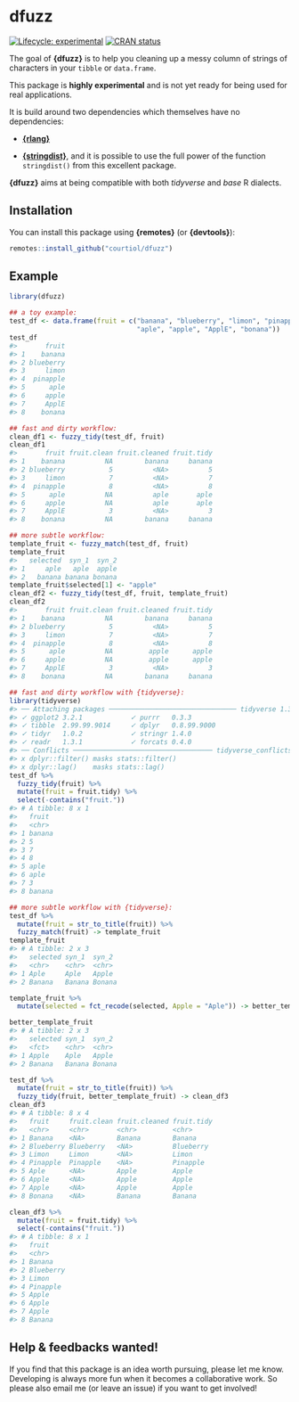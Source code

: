 
<!-- README.md is generated from README.Rmd. Please edit that file -->

# dfuzz

<!-- badges: start -->

[![Lifecycle:
experimental](https://img.shields.io/badge/lifecycle-experimental-orange.svg)](https://www.tidyverse.org/lifecycle/#experimental)
[![CRAN
status](https://www.r-pkg.org/badges/version/dfuzz)](https://CRAN.R-project.org/package=dfuzz)
<!-- badges: end -->

The goal of **{dfuzz}** is to help you cleaning up a messy column of
strings of characters in your `tibble` or `data.frame`.

This package is **highly experimental** and is not yet ready for being
used for real applications.

It is build around two dependencies which themselves have no
dependencies:

  - [**{rlang}**](https://github.com/r-lib/rlang)

  - [**{stringdist}**](https://github.com/markvanderloo/stringdist), and
    it is possible to use the full power of the function `stringdist()`
    from this excellent package.

**{dfuzz}** aims at being compatible with both *tidyverse* and *base* R
dialects.

## Installation

You can install this package using **{remotes}** (or **{devtools}**):

``` r
remotes::install_github("courtiol/dfuzz")
```

## Example

``` r
library(dfuzz)

## a toy example:
test_df <- data.frame(fruit = c("banana", "blueberry", "limon", "pinapple",
                                "aple", "apple", "ApplE", "bonana"))
test_df
#>       fruit
#> 1    banana
#> 2 blueberry
#> 3     limon
#> 4  pinapple
#> 5      aple
#> 6     apple
#> 7     ApplE
#> 8    bonana

## fast and dirty workflow:
clean_df1 <- fuzzy_tidy(test_df, fruit)
clean_df1
#>       fruit fruit.clean fruit.cleaned fruit.tidy
#> 1    banana          NA        banana     banana
#> 2 blueberry           5          <NA>          5
#> 3     limon           7          <NA>          7
#> 4  pinapple           8          <NA>          8
#> 5      aple          NA          aple       aple
#> 6     apple          NA          aple       aple
#> 7     ApplE           3          <NA>          3
#> 8    bonana          NA        banana     banana

## more subtle workflow:
template_fruit <- fuzzy_match(test_df, fruit)
template_fruit
#>   selected  syn_1  syn_2
#> 1     aple   aple  apple
#> 2   banana banana bonana
template_fruit$selected[1] <- "apple"
clean_df2 <- fuzzy_tidy(test_df, fruit, template_fruit)
clean_df2
#>       fruit fruit.clean fruit.cleaned fruit.tidy
#> 1    banana          NA        banana     banana
#> 2 blueberry           5          <NA>          5
#> 3     limon           7          <NA>          7
#> 4  pinapple           8          <NA>          8
#> 5      aple          NA         apple      apple
#> 6     apple          NA         apple      apple
#> 7     ApplE           3          <NA>          3
#> 8    bonana          NA        banana     banana

## fast and dirty workflow with {tidyverse}:
library(tidyverse)
#> ── Attaching packages ──────────────────────────────── tidyverse 1.3.0 ──
#> ✓ ggplot2 3.2.1            ✓ purrr   0.3.3       
#> ✓ tibble  2.99.99.9014     ✓ dplyr   0.8.99.9000 
#> ✓ tidyr   1.0.2            ✓ stringr 1.4.0       
#> ✓ readr   1.3.1            ✓ forcats 0.4.0
#> ── Conflicts ─────────────────────────────────── tidyverse_conflicts() ──
#> x dplyr::filter() masks stats::filter()
#> x dplyr::lag()    masks stats::lag()
test_df %>%
  fuzzy_tidy(fruit) %>%
  mutate(fruit = fruit.tidy) %>%
  select(-contains("fruit."))
#> # A tibble: 8 x 1
#>   fruit 
#>   <chr> 
#> 1 banana
#> 2 5     
#> 3 7     
#> 4 8     
#> 5 aple  
#> 6 aple  
#> 7 3     
#> 8 banana

## more subtle workflow with {tidyverse}:
test_df %>%
  mutate(fruit = str_to_title(fruit)) %>%
  fuzzy_match(fruit) -> template_fruit
template_fruit
#> # A tibble: 2 x 3
#>   selected syn_1  syn_2 
#>   <chr>    <chr>  <chr> 
#> 1 Aple     Aple   Apple 
#> 2 Banana   Banana Bonana

template_fruit %>%
  mutate(selected = fct_recode(selected, Apple = "Aple")) -> better_template_fruit

better_template_fruit
#> # A tibble: 2 x 3
#>   selected syn_1  syn_2 
#>   <fct>    <chr>  <chr> 
#> 1 Apple    Aple   Apple 
#> 2 Banana   Banana Bonana

test_df %>%
  mutate(fruit = str_to_title(fruit)) %>%
  fuzzy_tidy(fruit, better_template_fruit) -> clean_df3
clean_df3
#> # A tibble: 8 x 4
#>   fruit     fruit.clean fruit.cleaned fruit.tidy
#>   <chr>     <chr>       <chr>         <chr>     
#> 1 Banana    <NA>        Banana        Banana    
#> 2 Blueberry Blueberry   <NA>          Blueberry 
#> 3 Limon     Limon       <NA>          Limon     
#> 4 Pinapple  Pinapple    <NA>          Pinapple  
#> 5 Aple      <NA>        Apple         Apple     
#> 6 Apple     <NA>        Apple         Apple     
#> 7 Apple     <NA>        Apple         Apple     
#> 8 Bonana    <NA>        Banana        Banana

clean_df3 %>%
  mutate(fruit = fruit.tidy) %>%
  select(-contains("fruit."))
#> # A tibble: 8 x 1
#>   fruit    
#>   <chr>    
#> 1 Banana   
#> 2 Blueberry
#> 3 Limon    
#> 4 Pinapple 
#> 5 Apple    
#> 6 Apple    
#> 7 Apple    
#> 8 Banana
```

## Help & feedbacks wanted\!

If you find that this package is an idea worth pursuing, please let me
know. Developing is always more fun when it becomes a collaborative
work. So please also email me (or leave an issue) if you want to get
involved\!
